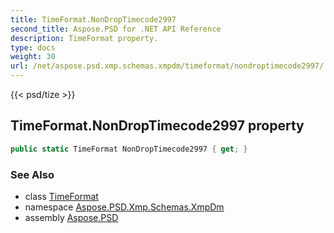 ```yaml
---
title: TimeFormat.NonDropTimecode2997
second_title: Aspose.PSD for .NET API Reference
description: TimeFormat property. 
type: docs
weight: 30
url: /net/aspose.psd.xmp.schemas.xmpdm/timeformat/nondroptimecode2997/
---
```

{{< psd/tize >}}
## TimeFormat.NonDropTimecode2997 property

```csharp
public static TimeFormat NonDropTimecode2997 { get; }
```

### See Also

* class [TimeFormat](../)
* namespace [Aspose.PSD.Xmp.Schemas.XmpDm](../../timeformat/)
* assembly [Aspose.PSD](../../../)


